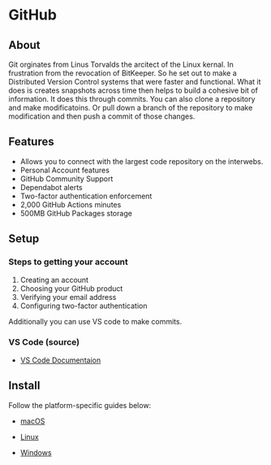 # GitHub

## About

Git orginates from Linus Torvalds the arcitect of the Linux kernal. In frustration from the revocation of BitKeeper. So he set out to make a Distributed Version Control systems that were faster and functional. What it does is creates snapshots across time then helps to build a cohesive bit of information. It does this through commits. You can also clone a repository and make modificatoins. Or pull down a branch of the repository to make modification and then push a commit of those changes.

## Features

- Allows you to connect with the largest code repository on the interwebs.
- Personal Account features
- GitHub Community Support
- Dependabot alerts
- Two-factor authentication enforcement
- 2,000 GitHub Actions minutes
- 500MB GitHub Packages storage

## Setup

### Steps to getting your account

1. Creating an account
2. Choosing your GitHub product
3. Verifying your email address
4. Configuring two-factor authentication

Additionally you can use VS code to make commits.

### VS Code (source)

- [VS Code Documentaion](https://code.visualstudio.com/docs)

## Install

Follow the platform-specific guides below:

- [macOS](https://code.visualstudio.com/docs/setup/mac)

- [Linux](https://code.visualstudio.com/docs/setup/linux)

- [Windows](https://code.visualstudio.com/docs/setup/windows)
